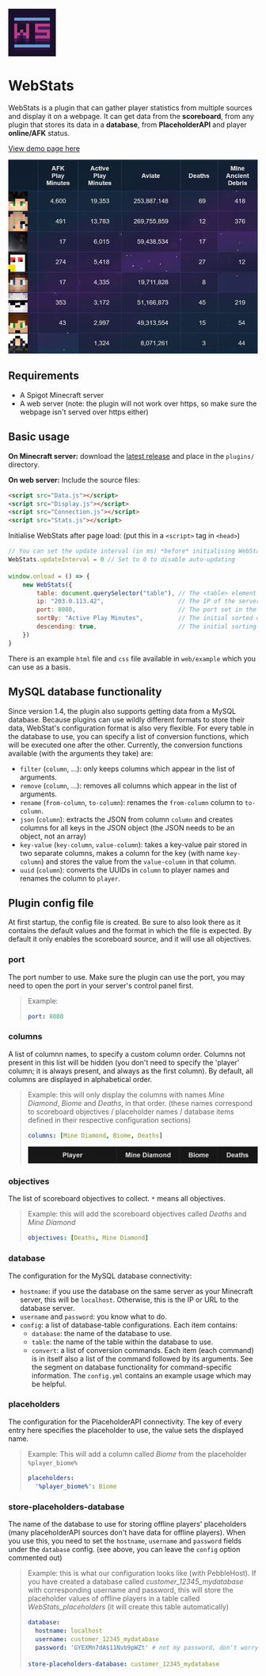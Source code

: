 ![icon](icon.png)
# WebStats
WebStats is a plugin that can gather player statistics from multiple sources
and display it on a webpage. It can get data from the **scoreboard**, from any
plugin that stores its data in a **database**, from **PlaceholderAPI** and
player **online/AFK** status.

[View demo page here](https://dantevg.nl/mods-plugins/WebStats/demo)

![a screenshot of our server a while ago](screenshot%202.png)

## Requirements
- A Spigot Minecraft server
- A web server (note: the plugin will not work over https, so make sure the
  webpage isn't served over https either)

## Basic usage
**On Minecraft server:** download the [latest release][1] and place in the
`plugins/` directory.

**On web server:**
Include the source files:
```html
<script src="Data.js"></script>
<script src="Display.js"></script>
<script src="Connection.js"></script>
<script src="Stats.js"></script>
```

Initialise WebStats after page load: (put this in a `<script>` tag in `<head>`)
```js
// You can set the update interval (in ms) *before* initialising WebStats (optional, default 10000)
WebStats.updateInterval = 0 // Set to 0 to disable auto-updating

window.onload = () => {
	new WebStats({
		table: document.querySelector("table"), // The <table> element to use (required)
		ip: "203.0.113.42",                     // The IP of the server (required)
		port: 8080,                             // The port set in the config.yml on the server (required)
		sortBy: "Active Play Minutes",          // The initial sorted objective (optional, default "Player")
		descending: true,                       // The initial sorting direction (optional, default false)
	})
}
```

There is an example `html` file and `css` file available in `web/example`
which you can use as a basis.

## MySQL database functionality
Since version 1.4, the plugin also supports getting data from a MySQL database.
Because plugins can use wildly different formats to store their data, WebStat's
configuration format is also very flexible.
For every table in the database to use, you can specify a list of conversion
functions, which will be executed one after the other. Currently, the
conversion functions available (with the arguments they take) are:
- `filter` (`column`, ...): only keeps columns which appear in the list of arguments.
- `remove` (`column`, ...): removes all columns which appear in the list of arguments.
- `rename` (`from-column`, `to-column`): renames the `from-column` column to `to-column`.
- `json` (`column`): extracts the JSON from column `column` and creates columns
  for all keys in the JSON object (the JSON needs to be an object, not an array)
- `key-value` (`key-column`, `value-column`): takes a key-value pair stored in
  two separate columns, makes a column for the key (with name `key-column`) and
  stores the value from the `value-column` in that column.
- `uuid` (`column`): converts the UUIDs in `column` to player names and renames
  the column to `player`.

## Plugin config file
At first startup, the config file is created. Be sure to also look there as it
contains the default values and the format in which the file is expected. By
default it only enables the scoreboard source, and it will use all objectives.

### port
The port number to use. Make sure the plugin can use the port, you may need to
open the port in your server's control panel first.
> Example:
> ```yaml
> port: 8080
> ```

### columns
A list of columnn names, to specify a custom column order. Columns not present
in this list will be hidden (you don't need to specify the 'player' column; it
is always present, and always as the first column). By default, all columns
are displayed in alphabetical order.
> Example: this will only display the columns with names *Mine Diamond*,
> *Biome* and *Deaths*, in that order. (these names correspond to scoreboard
> objectives / placeholder names / database items defined in their respective
> configuration sections)
> ```yaml
> columns: [Mine Diamond, Biome, Deaths]
> ```
> ![](config-columns.png)

### objectives
The list of scoreboard objectives to collect. `*` means all objectives.
> Example: this will add the scoreboard objectives called *Deaths* and
> *Mine Diamond*
> ```yaml
> objectives: [Deaths, Mine Diamond]
> ```

### database
The configuration for the MySQL database connectivity:
- `hostname`: if you use the database on the same server as your Minecraft
  server, this will be `localhost`. Otherwise, this is the IP or URL to the
  database server.
- `username` and `password`: you know what to do.
- `config`: a list of database-table configurations. Each item contains:
  - `database`: the name of the database to use.
  - `table`: the name of the table within the database to use.
  - `convert`: a list of conversion commands. Each item (each command) is
    in itself also a list of the command followed by its arguments. See the
    segment on database functionality for command-specific information. The
    `config.yml` contains an example usage which may be helpful.

### placeholders
The configuration for the PlaceholderAPI connectivity. The key of every entry
here specifies the placeholder to use, the value sets the displayed name.
> Example: This will add a column called *Biome* from the placeholder
> `%player_biome%`
> ```yaml
> placeholders:
>   '%player_biome%': Biome
> ```

### store-placeholders-database
The name of the database to use for storing offline players' placeholders
(many placeholderAPI sources don't have data for offline players). When you
use this, you need to set the `hostname`, `username` and `password` fields
under the `database` config. (see above, you can leave the `config` option
commented out)
> Example: this is what our configuration looks like (with PebbleHost). If you
> have created a database called *customer_12345_mydatabase* with
> corresponding username and password, this will store the placeholder values
> of offline players in a table called *WebStats_placeholders* (it will create
> this table automatically)
> ```yaml
> database:
>   hostname: localhost
>   username: customer_12345_mydatabase
>   password: 'GYEXMn7dA$11Nvb9pWZt' # not my password, don't worry
> 
> store-placeholders-database: customer_12345_mydatabase
> ```

[1]: https://github.com/Dantevg/WebStats/releases
